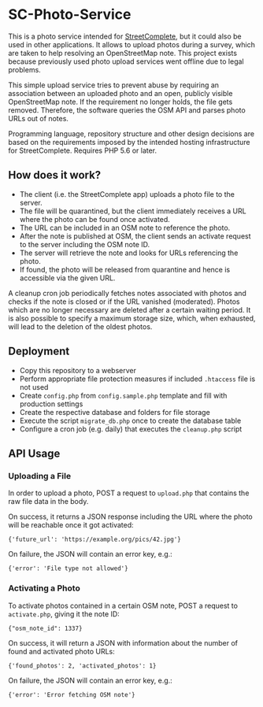 # SC-Photo-Service

This is a photo service intended for [StreetComplete](https://github.com/westnordost/StreetComplete), but it could also be used in other applications.
It allows to upload photos during a survey, which are taken to help resolving an OpenStreetMap note.
This project exists because previously used photo upload services went offline due to legal problems.

This simple upload service tries to prevent abuse by requiring an association between an uploaded photo and an open, publicly visible OpenStreetMap note.
If the requirement no longer holds, the file gets removed.
Therefore, the software queries the OSM API and parses photo URLs out of notes.

Programming language, repository structure and other design decisions are based on the requirements imposed by the intended hosting infrastructure for StreetComplete.
Requires PHP 5.6 or later.


## How does it work?

- The client (i.e. the StreetComplete app) uploads a photo file to the server.
- The file will be quarantined, but the client immediately receives a URL where the photo can be found once activated.
- The URL can be included in an OSM note to reference the photo.
- After the note is published at OSM, the client sends an activate request to the server including the OSM note ID.
- The server will retrieve the note and looks for URLs referencing the photo.
- If found, the photo will be released from quarantine and hence is accessible via the given URL.

A cleanup cron job periodically fetches notes associated with photos and checks if the note is closed or if the URL vanished (moderated).
Photos which are no longer necessary are deleted after a certain waiting period.
It is also possible to specify a maximum storage size, which, when exhausted, will lead to the deletion of the oldest photos.


## Deployment

- Copy this repository to a webserver
- Perform appropriate file protection measures if included `.htaccess` file is not used
- Create `config.php` from `config.sample.php` template and fill with production settings
- Create the respective database and folders for file storage
- Execute the script `migrate_db.php` once to create the database table
- Configure a cron job (e.g. daily) that executes the `cleanup.php` script


## API Usage

### Uploading a File

In order to upload a photo, POST a request to `upload.php` that contains the raw file data in the body.

On success, it returns a JSON response including the URL where the photo will be reachable once it got activated:

`{'future_url': 'https://example.org/pics/42.jpg'}`

On failure, the JSON will contain an error key, e.g.:

`{'error': 'File type not allowed'}`

### Activating a Photo

To activate photos contained in a certain OSM note, POST a request to `activate.php`, giving it the note ID:

`{"osm_note_id": 1337}`

On success, it will return a JSON with information about the number of found and activated photo URLs:

`{'found_photos': 2, 'activated_photos': 1}`

On failure, the JSON will contain an error key, e.g.:

`{'error': 'Error fetching OSM note'}`
